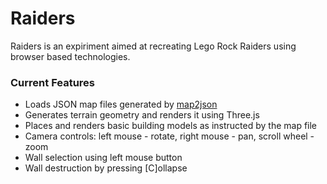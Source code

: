 # Raiders #
Raiders is an expiriment aimed at recreating Lego Rock Raiders using browser based technologies.

### Current Features ###
- Loads JSON map files generated by [map2json](https://github.com/marcbizal/map2json)
- Generates terrain geometry and renders it using Three.js
- Places and renders basic building models as instructed by the map file
- Camera controls: left mouse - rotate, right mouse - pan, scroll wheel - zoom
- Wall selection using left mouse button
- Wall destruction by pressing [C]ollapse
